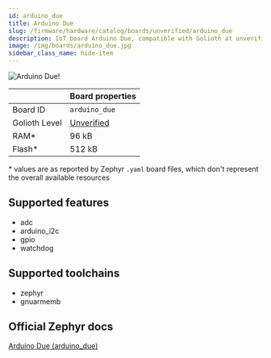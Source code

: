 ```yaml
---
id: arduino_due
title: Arduino Due
slug: /firmware/hardware/catalog/boards/unverified/arduino_due
description: IoT board Arduino Due, compatible with Golioth at unverified level.
image: /img/boards/arduino_due.jpg
sidebar_class_name: hide-item
---
```


[//]: # (This is an auto-generated file, do not edit! Changes to it will be lost upon re-generation)

![Arduino Due!](/img/boards/arduino_due.jpg "Arduino Due")

|                | Board properties     |
| -------------  | -------------------- |
| Board ID       | `arduino_due` |
| Golioth Level  | [Unverified](/firmware/hardware#unverified-boards) |
| RAM*           | 96 kB |
| Flash*         | 512 kB |

\* values are as reported by Zephyr `.yaml` board files, which don't represent the overall available resources



## Supported features

* adc
* arduino_i2c
* gpio
* watchdog

## Supported toolchains

* zephyr
* gnuarmemb

## Official Zephyr docs

[Arduino Due (arduino_due)](https://docs.zephyrproject.org/latest/boards/arduino/due/doc/index.html)
